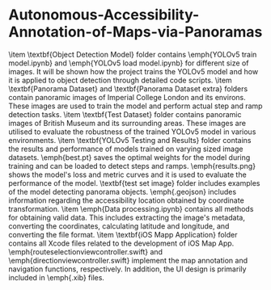 # Autonomous-Accessibility-Annotation-of-Maps-via-Panoramas

 \item \textbf{Object Detection Model} folder contains \emph{YOLOv5 train model.ipynb} and \emph{YOLOv5 load model.ipynb} for different size of images. It will be shown how the project trains the YOLOv5 model and how it is applied to object detection through detailed code scripts.
    \item \textbf{Panorama Dataset} and \textbf{Panorama Dataset extra} folders contain panoramic images of Imperial College London and its environs. These images are used to train the model and perform actual step and ramp detection tasks.
    \item \textbf{Test Dataset} folder contains panoramic images of British Museum and its surrounding areas. These images are utilised to evaluate the robustness of the trained YOLOv5 model in various environments.
    \item \textbf{YOLOv5 Testing and Results} folder contains the results and performance of models trained on varying sized image datasets. \emph{best.pt} saves the optimal weights for the model during training and can be loaded to detect steps and ramps. \emph{results.png} shows the model's loss and metric curves and it is used to evaluate the performance of the model. \textbf{test set image} folder includes examples of the model detecting panorama objects. \emph{.geojson} includes information regarding the accessibility location obtained by coordinate transformation.
    \item \emph{Data processing.ipynb} contains all methods for obtaining valid data. This includes extracting the image's metadata, converting the coordinates, calculating latitude and longitude, and converting the file format.
    \item \textbf{iOS Mapp Application} folder contains all Xcode files related to the development of iOS Map App. \emph{routeselectionviewcontroller.swift} and \emph{directionviewcontroller.swift} implement the map annotation and navigation functions, respectively. In addition, the UI design is primarily included in \emph{.xib} files.
    
